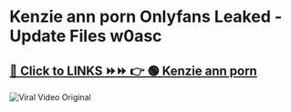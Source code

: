 
 # Kenzie ann porn Onlyfans Leaked - Update Files w0asc

## <h2><a href="https://clipsfans.com/Kenzie_ann_porn&ref=git">🔗 Click to LINKS ⏩⏩ 👉 🟢 Kenzie ann porn </a></h2>

<a href="https://clipsfans.com/Kenzie_ann_porn&ref=git" rel="nofollow" data-target="animated-image.originalLink"><img src="https://i.ibb.co.com/xMMVF88/686577567.gif" alt="Viral Video Original" style="max-width: 100%; display: inline-block;" data-target="animated-image.originalImage"></a>

